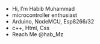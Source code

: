 - Hi, I’m Habib Muhammad
- microcontroller enthusiast
- Arduino, NodeMCU, Esp8266/32
- c++, Html, Css
- Reach Me @hab_Mz

<!---
HabibMuhammad05/HabibMuhammad05 is a ✨ special ✨ repository because its `README.md` (this file) appears on your GitHub profile.
You can click the Preview link to take a look at your changes.
--->
